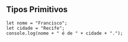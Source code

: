 ## Tipos Primitivos

```
let nome = "Francisco";
let cidade = "Recife";
console.log(nome + " é de " + cidade + ".");
```
